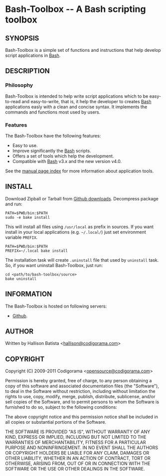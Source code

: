 Bash-Toolbox -- A Bash scripting toolbox
========================================

SYNOPSIS
--------

Bash-Toolbox is a simple set of functions and instructions that help develop
script applications in [Bash][].

DESCRIPTION
-----------

### Philosophy

Bash-Toolbox is intended to help write script applications which to be
easy-to-read and easy-to-write, that is, it help the developer to creates
[Bash][] applications easly with a clean and concise syntax. It implements the
commands and functions most used by users.

### Features

The Bash-Toolbox have the following features:

* Easy to use.
* Improve significantly the [Bash][] scripts.
* Offers a set of tools which help the development.
* Compatible with [Bash][] v3.x and the new version v4.0.

See the [manual page index][] for more information about
application tools.

INSTALL
-------

Download Zipball or Tarball from [Github downloads][]. Decompress package and
run:

    PATH=$PWD/bin:$PATH
    sudo -e bake install

This will install all files using `/usr/local` as prefix in sources. If you
want install in your local applications (e.g. `~/.local/`) just set
environment variable `PREFIX`.

    PATH=$PWD/bin:$PATH
    PREFIX=~/.local bake install

The installation task will create `.uninstall` file that used by
`uninstall` task. So, if you want uninstall Bash-Toolbox, just run:

    cd <path/to/bash-toolbox/source>
    bake uninstall

INFORMATION
-----------

The Bash-Toolbox is hosted on following servers:

* [Github][github bash-toolbox].


AUTHOR
------

Written by Hallison Batista &lt;hallison@codigorama.com&gt;

COPYRIGHT
---------

Copyright (C) 2009-2011 Codigorama &lt;opensource@codigorama.com&gt;

Permission is hereby granted, free of charge, to any person obtaining a copy
of this software and associated documentation files (the "Software"), to deal
in the Software without restriction, including without limitation the rights
to use, copy, modify, merge, publish, distribute, sublicense, and/or sell
copies of the Software, and to permit persons to whom the Software is
furnished to do so, subject to the following conditions:

The above copyright notice and this permission notice shall be included in
all copies or substantial portions of the Software.

THE SOFTWARE IS PROVIDED "AS IS", WITHOUT WARRANTY OF ANY KIND, EXPRESS OR
IMPLIED, INCLUDING BUT NOT LIMITED TO THE WARRANTIES OF MERCHANTABILITY,
FITNESS FOR A PARTICULAR PURPOSE AND NONINFRINGEMENT. IN NO EVENT SHALL THE
AUTHORS OR COPYRIGHT HOLDERS BE LIABLE FOR ANY CLAIM, DAMAGES OR OTHER
LIABILITY, WHETHER IN AN ACTION OF CONTRACT, TORT OR OTHERWISE, ARISING FROM,
OUT OF OR IN CONNECTION WITH THE SOFTWARE OR THE USE OR OTHER DEALINGS IN
THE SOFTWARE.

[Bash]: http://www.gnu.org/software/bash/
  "Bourne Again SHell"

[github bash-toolbox]: http://github.com/shadowbq/bash-toolbox
  "Bash-Toolbox hosted on Github"

[github downloads]: http://github.com/shadowbq/bash-toolbox/downloads
  "Github - Bash-Toolbox downloads"

[manual page index]: http://github.com/shadowbq/bash-toolbox/wiki/


